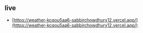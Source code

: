 ## live

- [https://weather-kcqou5aa6-sabbirchowdhury12.vercel.app/](https://weather-kcqou5aa6-sabbirchowdhury12.vercel.app/)
